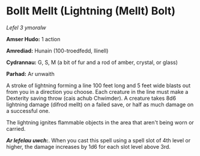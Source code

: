 # Bollt Mellt (Lightning (Mellt) Bolt)

*Lefel 3 ymoralw*

**Amser Hudo:** 1 action

**Amrediad:** Hunain (100-troedfedd, llinell)

**Cydrannau:** G, S, M (a bit of fur and a rod of amber, crystal, or glass)

**Parhad:** Ar unwaith

A stroke of lightning forming a line 100 feet long and 5 feet wide blasts out from you in a direction you choose. Each creature in the line must make a Dexterity saving throw (cais achub Chwimder). A creature takes 8d6 lightning damage (difrod mellt) on a failed save, or half as much damage on a successful one.

The lightning ignites flammable objects in the area that aren't being worn or carried.

***Ar lefelau uwch:***. When you cast this spell using a spell slot of 4th level or higher, the damage increases by 1d6 for each slot level above 3rd.